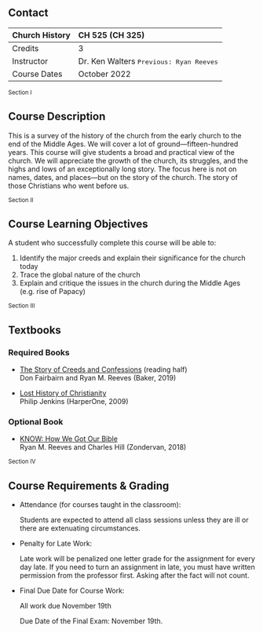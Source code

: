 ---
---

## Contact

Church History | CH 525 (CH 325)
:---           | :---
Credits        | 3
Instructor     | Dr. Ken Walters <samp>Previous: Ryan Reeves</samp>
Course Dates   | October 2022

<sub>Section I</sub>
## Course Description

This is a survey of the history of the church from the early church to the end of the
Middle Ages. We will cover a lot of ground—fifteen-hundred years. This course will
give students a broad and practical view of the church. We will appreciate the growth
of the church, its struggles, and the highs and lows of an exceptionally long story.
The focus here is not on names, dates, and places—but on the story of the church.
The story of those Christians who went before us.

<sub>Section II</sub>
## Course Learning Objectives

A student who successfully complete this course will be able to:

1. Identify the major creeds and explain their significance for the church today
2. Trace the global nature of the church
3. Explain and critique the issues in the church during the Middle Ages (e.g. rise of Papacy)

<sub>Section III</sub>
## Textbooks

### Required Books

- [The Story of Creeds and Confessions] (reading half)
  <br/>Don Fairbairn and Ryan M. Reeves (Baker, 2019)

- [Lost History of Christianity]
  <br/>Philip Jenkins (HarperOne, 2009)

### Optional Book

- [KNOW: How We Got Our Bible]
  <br/>Ryan M. Reeves and Charles Hill (Zondervan, 2018)


[The Story of Creeds and Confessions]: https://smile.amazon.com/Story-Creeds-Confessions-Development-Christian-ebook/dp/B07NDN5HQ1
[KNOW: How We Got Our Bible]: https://smile.amazon.com/Know-How-Got-Bible-KNOW-ebook/dp/B077CVVJC5
[Lost History of Christianity]: https://smile.amazon.com/Lost-History-Christianity-Thousand-Year-Asia-ebook/dp/B001FA0V1C

<sub>Section IV</sub>
## Course Requirements &amp; Grading

- Attendance (for courses taught in the classroom):

  Students are expected to attend all class sessions unless they are ill or there are extenuating circumstances.

- Penalty for Late Work:

  Late work will be penalized one letter grade for the assignment for every day late.  If you need to turn an assignment in late, you must have written permission from the professor first. Asking after the fact will not count.

- Final Due Date for Course Work:

  All work due November 19th

  Due Date of the Final Exam: November 19th.
